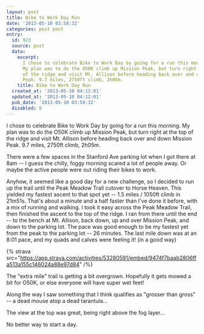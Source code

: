 ```yaml
---
layout: post
title: Bike to Work Day Run
date: '2013-05-10 03:58:32'
categories: post post
entry:
  id: 923
  source: post
  data:
    excerpt:
      I chose to celebrate Bike to Work Day by going for a run this morning.
      My plan was to do the O50K climb up Mission Peak, but turn right at the top
      of the ridge and visit Mt. Allison before heading back over and down Mission
      Peak. 9.7 miles, 2750ft climb, 2h05m.
    title: Bike to Work Day Run
  created_at: '2013-05-10 04:12:01'
  updated_at: '2013-05-10 04:12:01'
  pub_date: '2013-05-10 03:58:32'
  disabled: 0
---
```


I chose to celebrate Bike to Work Day by going for a run this morning. My plan was to do the O50K climb up Mission Peak, but turn right at the top of the ridge and visit Mt. Allison before heading back over and down Mission Peak. 9.7 miles, 2750ft climb, 2h05m.

There were a few spaces in the Stanford Ave parking lot when I got there at 8am -- I guess the chilly, foggy morning scared a lot of people away. Or maybe the active people were out riding their bikes to work.

Anyhow, it seemed like a good day for a new challenge, so I decided to run up the trail until the Peak Meadow Trail cutover to Horse Heaven. This yielded my fastest ascent to that spot yet -- 1.5 miles / 1050ft climb in 21m51s. That's about a minute and a half faster than I've done it before, with a mix of running and walking. I took it easy across the Peak Meadow Trail, then finished the ascent to the top of the ridge. I ran from there until the end -- to the bench at Mt. Allison, back down, up and over Mission Peak, and down to the parking lot. The pace was good enough to be my fastest yet from the peak to the parking lot -- 26 minutes. The last mile down was at an 8:01 pace, and my quads and calves were feeling it! (in a good way)

{% strava src="https://app.strava.com/activities/53280591/embed/9474f7baab2806ffa513a155c146024a88e97d84" /%}

The "extra mile" trail is getting a bit overgrown. Hopefully it gets mowed a bit for O50K, or else everyone will have super wet feet!

Along the way I saw something that I think qualifies as "grosser than gross" -- a dead mouse atop a dead tarantula...

The view at the top was great, being right above the fog layer...

No better way to start a day.
